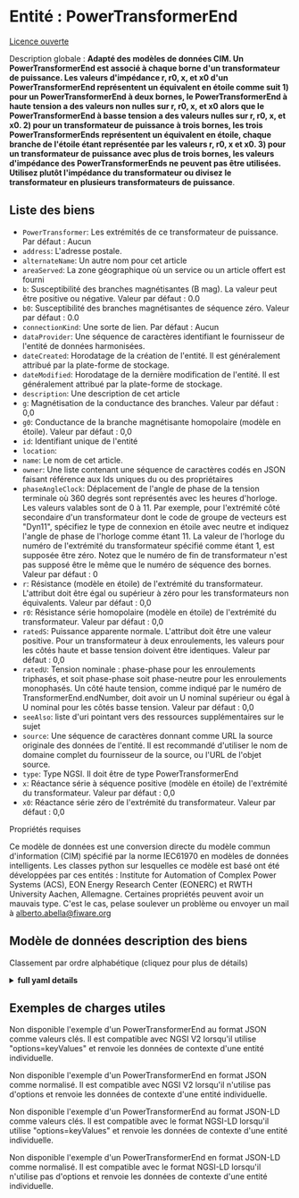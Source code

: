 Entité : PowerTransformerEnd  
============================  
[Licence ouverte](https://github.com/smart-data-models//dataModel.EnergyCIM/blob/master/PowerTransformerEnd/LICENSE.md)  
Description globale : **Adapté des modèles de données CIM. Un PowerTransformerEnd est associé à chaque borne d'un transformateur de puissance. Les valeurs d'impédance r, r0, x, et x0 d'un PowerTransformerEnd représentent un équivalent en étoile comme suit 1) pour un PowerTransformerEnd à deux bornes, le PowerTransformerEnd à haute tension a des valeurs non nulles sur r, r0, x, et x0 alors que le PowerTransformerEnd à basse tension a des valeurs nulles sur r, r0, x, et x0. 2) pour un transformateur de puissance à trois bornes, les trois PowerTransformerEnds représentent un équivalent en étoile, chaque branche de l'étoile étant représentée par les valeurs r, r0, x et x0. 3) pour un transformateur de puissance avec plus de trois bornes, les valeurs d'impédance des PowerTransformerEnds ne peuvent pas être utilisées. Utilisez plutôt l'impédance du transformateur ou divisez le transformateur en plusieurs transformateurs de puissance**.  

## Liste des biens  

- `PowerTransformer`: Les extrémités de ce transformateur de puissance. Par défaut : Aucun  - `address`: L'adresse postale.  - `alternateName`: Un autre nom pour cet article  - `areaServed`: La zone géographique où un service ou un article offert est fourni  - `b`: Susceptibilité des branches magnétisantes (B mag).  La valeur peut être positive ou négative. Valeur par défaut : 0.0  - `b0`: Susceptibilité des branches magnétisantes de séquence zéro. Valeur par défaut : 0.0  - `connectionKind`: Une sorte de lien. Par défaut : Aucun  - `dataProvider`: Une séquence de caractères identifiant le fournisseur de l'entité de données harmonisées.  - `dateCreated`: Horodatage de la création de l'entité. Il est généralement attribué par la plate-forme de stockage.  - `dateModified`: Horodatage de la dernière modification de l'entité. Il est généralement attribué par la plate-forme de stockage.  - `description`: Une description de cet article  - `g`: Magnétisation de la conductance des branches. Valeur par défaut : 0,0  - `g0`: Conductance de la branche magnétisante homopolaire (modèle en étoile). Valeur par défaut : 0,0  - `id`: Identifiant unique de l'entité  - `location`:   - `name`: Le nom de cet article.  - `owner`: Une liste contenant une séquence de caractères codés en JSON faisant référence aux Ids uniques du ou des propriétaires  - `phaseAngleClock`: Déplacement de l'angle de phase de la tension terminale où 360 degrés sont représentés avec les heures d'horloge. Les valeurs valables sont de 0 à 11. Par exemple, pour l'extrémité côté secondaire d'un transformateur dont le code de groupe de vecteurs est "Dyn11", spécifiez le type de connexion en étoile avec neutre et indiquez l'angle de phase de l'horloge comme étant 11.  La valeur de l'horloge du numéro de l'extrémité du transformateur spécifié comme étant 1, est supposée être zéro.  Notez que le numéro de fin de transformateur n'est pas supposé être le même que le numéro de séquence des bornes. Valeur par défaut : 0  - `r`: Résistance (modèle en étoile) de l'extrémité du transformateur. L'attribut doit être égal ou supérieur à zéro pour les transformateurs non équivalents. Valeur par défaut : 0,0  - `r0`: Résistance série homopolaire (modèle en étoile) de l'extrémité du transformateur. Valeur par défaut : 0,0  - `ratedS`: Puissance apparente normale. L'attribut doit être une valeur positive. Pour un transformateur à deux enroulements, les valeurs pour les côtés haute et basse tension doivent être identiques. Valeur par défaut : 0,0  - `ratedU`: Tension nominale : phase-phase pour les enroulements triphasés, et soit phase-phase soit phase-neutre pour les enroulements monophasés. Un côté haute tension, comme indiqué par le numéro de TransformerEnd.endNumber, doit avoir un U nominal supérieur ou égal à U nominal pour les côtés basse tension. Valeur par défaut : 0,0  - `seeAlso`: liste d'uri pointant vers des ressources supplémentaires sur le sujet  - `source`: Une séquence de caractères donnant comme URL la source originale des données de l'entité. Il est recommandé d'utiliser le nom de domaine complet du fournisseur de la source, ou l'URL de l'objet source.  - `type`: Type NGSI. Il doit être de type PowerTransformerEnd  - `x`: Réactance série à séquence positive (modèle en étoile) de l'extrémité du transformateur. Valeur par défaut : 0,0  - `x0`: Réactance série zéro de l'extrémité du transformateur. Valeur par défaut : 0,0    
Propriétés requises  
Ce modèle de données est une conversion directe du modèle commun d'information (CIM) spécifié par la norme IEC61970 en modèles de données intelligents. Les classes python sur lesquelles ce modèle est basé ont été développées par ces entités : Institute for Automation of Complex Power Systems (ACS), EON Energy Research Center (EONERC) et RWTH University Aachen, Allemagne. Certaines propriétés peuvent avoir un mauvais type. C'est le cas, pelase soulever un problème ou envoyer un mail à alberto.abella@fiware.org  
## Modèle de données description des biens  
Classement par ordre alphabétique (cliquez pour plus de détails)  
<details><summary><strong>full yaml details</strong></summary>    
```yaml  
PowerTransformerEnd:    
  description: 'Adapted from CIM data models. A PowerTransformerEnd is associated with each Terminal of a PowerTransformer. The impedance values r, r0, x, and x0 of a PowerTransformerEnd represents a star equivalent as follows 1) for a two Terminal PowerTransformer the high voltage PowerTransformerEnd has non zero values on r, r0, x, and x0 while the low voltage PowerTransformerEnd has zero values for r, r0, x, and x0. 2) for a three Terminal PowerTransformer the three PowerTransformerEnds represents a star equivalent with each leg in the star represented by r, r0, x, and x0 values. 3) for a PowerTransformer with more than three Terminals the PowerTransformerEnd impedance values cannot be used. Instead use the TransformerMeshImpedance or split the transformer into multiple PowerTransformers.'    
  properties:    
    PowerTransformer:    
      description: 'The ends of this power transformer. Default: None'    
      type: number    
      x-ngsi:    
        model: https://schema.org/Number    
    address:    
      description: 'The mailing address.'    
      properties:    
        addressCountry:    
          description: 'Property. The country. For example, Spain. Model:''https://schema.org/Text'''    
          type: string    
        addressLocality:    
          description: 'Property. The locality in which the street address is, and which is in the region. Model:''https://schema.org/Text'''    
          type: string    
        addressRegion:    
          description: 'Property. The region in which the locality is, and which is in the country. Model:''https://schema.org/Text'''    
          type: string    
        areaServed:    
          description: 'Property. The geographic area where a service or offered item is provided. Model:''https://schema.org/Text'''    
          type: string    
        postOfficeBoxNumber:    
          description: 'Property. The post office box number for PO box addresses. For example, Spain. Model:''https://schema.org/Text'''    
          type: string    
        postalCode:    
          description: 'Property. The postal code. For example, Spain. Model:''https://schema.org/Text'''    
          type: string    
        streetAddress:    
          description: 'Property. The street address. Model:''https://schema.org/Text'''    
          type: string    
      type: Property    
    alternateName:    
      description: 'An alternative name for this item'    
      type: Property    
    areaServed:    
      description: 'The geographic area where a service or offered item is provided'    
      type: Property    
      x-ngsi:    
        model: https://schema.org/Text    
    b:    
      description: 'Magnetizing branch susceptance (B mag).  The value can be positive or negative. Default: 0.0'    
      type: number    
      x-ngsi:    
        model: https://schema.org/Number    
    b0:    
      description: 'Zero sequence magnetizing branch susceptance. Default: 0.0'    
      type: number    
      x-ngsi:    
        model: https://schema.org/Number    
    connectionKind:    
      description: 'Kind of connection. Default: None'    
      type: number    
      x-ngsi:    
        model: https://schema.org/Number    
    dataProvider:    
      description: 'A sequence of characters identifying the provider of the harmonised data entity.'    
      type: Property    
    dateCreated:    
      description: 'Entity creation timestamp. This will usually be allocated by the storage platform.'    
      format: date-time    
      type: Property    
    dateModified:    
      description: 'Timestamp of the last modification of the entity. This will usually be allocated by the storage platform.'    
      format: date-time    
      type: Property    
    description:    
      description: 'A description of this item'    
      type: Property    
    g:    
      description: 'Magnetizing branch conductance. Default: 0.0'    
      type: number    
      x-ngsi:    
        model: https://schema.org/Number    
    g0:    
      description: 'Zero sequence magnetizing branch conductance (star-model). Default: 0.0'    
      type: number    
      x-ngsi:    
        model: https://schema.org/Number    
    id:    
      anyOf: &powertransformerend_-_properties_-_owner_-_items_-_anyof    
        - description: 'Property. Identifier format of any NGSI entity'    
          maxLength: 256    
          minLength: 1    
          pattern: ^[\w\-\.\{\}\$\+\*\[\]`|~^@!,:\\]+$    
          type: string    
        - description: 'Property. Identifier format of any NGSI entity'    
          format: uri    
          type: string    
      description: 'Unique identifier of the entity'    
      type: Property    
    location:    
      $id: https://geojson.org/schema/Geometry.json    
      $schema: "http://json-schema.org/draft-07/schema#"    
      oneOf:    
        - properties:    
            bbox:    
              items:    
                type: number    
              minItems: 4    
              type: array    
            coordinates:    
              items:    
                type: number    
              minItems: 2    
              type: array    
            type:    
              enum:    
                - Point    
              type: string    
          required:    
            - type    
            - coordinates    
          title: 'GeoJSON Point'    
          type: object    
        - properties:    
            bbox:    
              items:    
                type: number    
              minItems: 4    
              type: array    
            coordinates:    
              items:    
                items:    
                  type: number    
                minItems: 2    
                type: array    
              minItems: 2    
              type: array    
            type:    
              enum:    
                - LineString    
              type: string    
          required:    
            - type    
            - coordinates    
          title: 'GeoJSON LineString'    
          type: object    
        - properties:    
            bbox:    
              items:    
                type: number    
              minItems: 4    
              type: array    
            coordinates:    
              items:    
                items:    
                  items:    
                    type: number    
                  minItems: 2    
                  type: array    
                minItems: 4    
                type: array    
              type: array    
            type:    
              enum:    
                - Polygon    
              type: string    
          required:    
            - type    
            - coordinates    
          title: 'GeoJSON Polygon'    
          type: object    
        - properties:    
            bbox:    
              items:    
                type: number    
              minItems: 4    
              type: array    
            coordinates:    
              items:    
                items:    
                  type: number    
                minItems: 2    
                type: array    
              type: array    
            type:    
              enum:    
                - MultiPoint    
              type: string    
          required:    
            - type    
            - coordinates    
          title: 'GeoJSON MultiPoint'    
          type: object    
        - properties:    
            bbox:    
              items:    
                type: number    
              minItems: 4    
              type: array    
            coordinates:    
              items:    
                items:    
                  items:    
                    type: number    
                  minItems: 2    
                  type: array    
                minItems: 2    
                type: array    
              type: array    
            type:    
              enum:    
                - MultiLineString    
              type: string    
          required:    
            - type    
            - coordinates    
          title: 'GeoJSON MultiLineString'    
          type: object    
        - properties:    
            bbox:    
              items:    
                type: number    
              minItems: 4    
              type: array    
            coordinates:    
              items:    
                items:    
                  items:    
                    items:    
                      type: number    
                    minItems: 2    
                    type: array    
                  minItems: 4    
                  type: array    
                type: array    
              type: array    
            type:    
              enum:    
                - MultiPolygon    
              type: string    
          required:    
            - type    
            - coordinates    
          title: 'GeoJSON MultiPolygon'    
          type: object    
      title: 'GeoJSON Geometry'    
    name:    
      description: 'The name of this item.'    
      type: Property    
    owner:    
      description: 'A List containing a JSON encoded sequence of characters referencing the unique Ids of the owner(s)'    
      items:    
        anyOf: *powertransformerend_-_properties_-_owner_-_items_-_anyof    
        description: 'Property. Unique identifier of the entity'    
      type: Property    
    phaseAngleClock:    
      description: 'Terminal voltage phase angle displacement where 360 degrees are represented with clock hours. The valid values are 0 to 11. For example, for the secondary side end of a transformer with vector group code of `Dyn11`, specify the connection kind as wye with neutral and specify the phase angle of the clock as 11.  The clock value of the transformer end number specified as 1, is assumed to be zero.  Note the transformer end number is not assumed to be the same as the terminal sequence number. Default: 0'    
      type: number    
      x-ngsi:    
        model: https://schema.org/Number    
    r:    
      description: 'Resistance (star-model) of the transformer end. The attribute shall be equal or greater than zero for non-equivalent transformers. Default: 0.0'    
      type: number    
      x-ngsi:    
        model: https://schema.org/Number    
    r0:    
      description: 'Zero sequence series resistance (star-model) of the transformer end. Default: 0.0'    
      type: number    
      x-ngsi:    
        model: https://schema.org/Number    
    ratedS:    
      description: 'Normal apparent power rating. The attribute shall be a positive value. For a two-winding transformer the values for the high and low voltage sides shall be identical. Default: 0.0'    
      type: number    
      x-ngsi:    
        model: https://schema.org/Number    
    ratedU:    
      description: 'Rated voltage: phase-phase for three-phase windings, and either phase-phase or phase-neutral for single-phase windings. A high voltage side, as given by TransformerEnd.endNumber, shall have a ratedU that is greater or equal than ratedU for the lower voltage sides. Default: 0.0'    
      type: number    
      x-ngsi:    
        model: https://schema.org/Number    
    seeAlso:    
      description: 'list of uri pointing to additional resources about the item'    
      oneOf:    
        - items:    
            - format: uri    
              type: string    
          minItems: 1    
          type: array    
        - format: uri    
          type: string    
      type: Property    
    source:    
      description: 'A sequence of characters giving the original source of the entity data as a URL. Recommended to be the fully qualified domain name of the source provider, or the URL to the source object.'    
      type: Property    
    type:    
      description: 'NGSI type. It has to be PowerTransformerEnd'    
      enum:    
        - PowerTransformerEnd    
      type: Property    
    x:    
      description: 'Positive sequence series reactance (star-model) of the transformer end. Default: 0.0'    
      type: number    
      x-ngsi:    
        model: https://schema.org/Number    
    x0:    
      description: 'Zero sequence series reactance of the transformer end. Default: 0.0'    
      type: number    
      x-ngsi:    
        model: https://schema.org/Number    
  required: []    
  type: object    
```  
</details>    
## Exemples de charges utiles  
Non disponible l'exemple d'un PowerTransformerEnd au format JSON comme valeurs clés. Il est compatible avec NGSI V2 lorsqu'il utilise "options=keyValues" et renvoie les données de contexte d'une entité individuelle.  
Non disponible l'exemple d'un PowerTransformerEnd en format JSON comme normalisé. Il est compatible avec NGSI V2 lorsqu'il n'utilise pas d'options et renvoie les données de contexte d'une entité individuelle.  
Non disponible l'exemple d'un PowerTransformerEnd au format JSON-LD comme valeurs clés. Il est compatible avec le format NGSI-LD lorsqu'il utilise "options=keyValues" et renvoie les données de contexte d'une entité individuelle.  
Non disponible l'exemple d'un PowerTransformerEnd en format JSON-LD comme normalisé. Il est compatible avec le format NGSI-LD lorsqu'il n'utilise pas d'options et renvoie les données de contexte d'une entité individuelle.  
